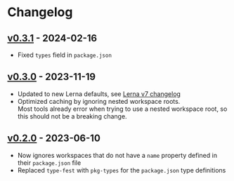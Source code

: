 # Changelog

## [v0.3.1] - 2024-02-16

- Fixed `types` field in `package.json`

## [v0.3.0] - 2023-11-19

- Updated to new Lerna defaults, see [Lerna v7 changelog](https://github.com/lerna/lerna/blob/main/CHANGELOG.md#breaking-changes)
- Optimized caching by ignoring nested workspace roots.  
  Most tools already error when trying to use a nested workspace root, so this should not be a breaking change.

## [v0.2.0] - 2023-06-10

- Now ignores workspaces that do not have a `name` property defined in their `package.json` file
- Replaced `type-fest` with `pkg-types` for the `package.json` type definitions

[v0.3.1]: https://github.com/joshuajaco/find-workspaces/compare/v0.3.0...v0.3.1
[v0.3.0]: https://github.com/joshuajaco/find-workspaces/compare/v0.2.0...v0.3.0
[v0.2.0]: https://github.com/joshuajaco/find-workspaces/compare/v0.1.0...v0.2.0
